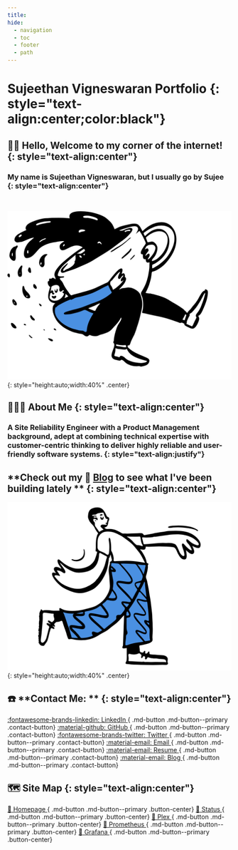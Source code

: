 ```yaml
---
title:
hide:
  - navigation
  - toc
  - footer
  - path
---
```


# **Sujeethan Vigneswaran Portfolio** {: style="text-align:center;color:black"}

## 👋🏾 **Hello, Welcome to my corner of the internet!** {: style="text-align:center"}

### My name is **Sujeethan Vigneswaran**, but I usually go by **Sujee** {: style="text-align:center"}

<br>

![Coffee](/assets/images/CoffeeDoodle.png "Coffee"){: style="height:auto;width:40%" .center}

## 👨🏽‍💻 **About Me** {: style="text-align:center"}

### A Site Reliability Engineer with a Product Management background, adept at combining **technical expertise** with **customer-centric thinking** to deliver highly reliable and user-friendly software systems. {: style="text-align:justify"}

## **Check out my 📝 [Blog](https://docs.sujeethanvigneswaran.com) to see what I've been building lately ** {: style="text-align:center"}

![Strolling](/assets/images/StrollingDoodle.png "Strolling"){: style="height:auto;width:40%" .center}

## ☎️ **Contact Me: ** {: style="text-align:center"}

[:fontawesome-brands-linkedin: LinkedIn ](#){ .md-button .md-button--primary .contact-button}
[:material-github: GitHub ](#){ .md-button .md-button--primary .contact-button}
[:fontawesome-brands-twitter: Twitter ](#){ .md-button .md-button--primary .contact-button}
[:material-email: Email ](#){ .md-button .md-button--primary .contact-button}
[:material-email: Resume ](https://resume.sujeethanvigneswaran.com){ .md-button .md-button--primary .contact-button}
[:material-email: Blog ](https://resume.sujeethanvigneswaran.com){ .md-button .md-button--primary .contact-button}

## 🗺️ **Site Map** {: style="text-align:center"}

[🚀 Homepage ](https://status.sujeethanvigneswaran.com){ .md-button .md-button--primary .button-center}
[🚀 Status ](https://status.sujeethanvigneswaran.com){ .md-button .md-button--primary .button-center}
[🚀 Plex ](https://status.sujeethanvigneswaran.com){ .md-button .md-button--primary .button-center}
[🚀 Prometheus ](https://status.sujeethanvigneswaran.com){ .md-button .md-button--primary .button-center}
[🚀 Grafana ](https://status.sujeethanvigneswaran.com){ .md-button .md-button--primary .button-center}
